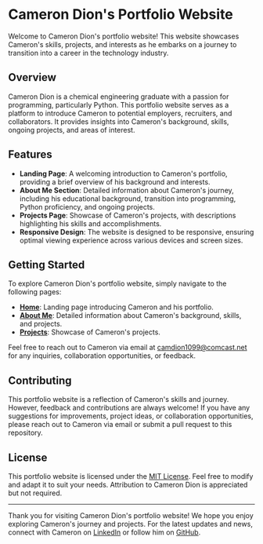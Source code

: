 # Cameron Dion's Portfolio Website

Welcome to Cameron Dion's portfolio website! This website showcases Cameron's skills, projects, and interests as he embarks on a journey to transition into a career in the technology industry.

## Overview

Cameron Dion is a chemical engineering graduate with a passion for programming, particularly Python. This portfolio website serves as a platform to introduce Cameron to potential employers, recruiters, and collaborators. It provides insights into Cameron's background, skills, ongoing projects, and areas of interest.

## Features

- **Landing Page**: A welcoming introduction to Cameron's portfolio, providing a brief overview of his background and interests.
- **About Me Section**: Detailed information about Cameron's journey, including his educational background, transition into programming, Python proficiency, and ongoing projects.
- **Projects Page**: Showcase of Cameron's projects, with descriptions highlighting his skills and accomplishments.
- **Responsive Design**: The website is designed to be responsive, ensuring optimal viewing experience across various devices and screen sizes.

## Getting Started

To explore Cameron Dion's portfolio website, simply navigate to the following pages:

- **[Home](landing.html)**: Landing page introducing Cameron and his portfolio.
- **[About Me](about.html)**: Detailed information about Cameron's background, skills, and projects.
- **[Projects](projects.html)**: Showcase of Cameron's projects.

Feel free to reach out to Cameron via email at [camdion1099@comcast.net](mailto:camdion1099@comcast.net) for any inquiries, collaboration opportunities, or feedback.

## Contributing

This portfolio website is a reflection of Cameron's skills and journey. However, feedback and contributions are always welcome! If you have any suggestions for improvements, project ideas, or collaboration opportunities, please reach out to Cameron via email or submit a pull request to this repository.

## License

This portfolio website is licensed under the [MIT License](LICENSE). Feel free to modify and adapt it to suit your needs. Attribution to Cameron Dion is appreciated but not required.

---

Thank you for visiting Cameron Dion's portfolio website! We hope you enjoy exploring Cameron's journey and projects. For the latest updates and news, connect with Cameron on [LinkedIn](https://www.linkedin.com/in/camerondion/) or follow him on [GitHub](https://github.com/CameronDion).
